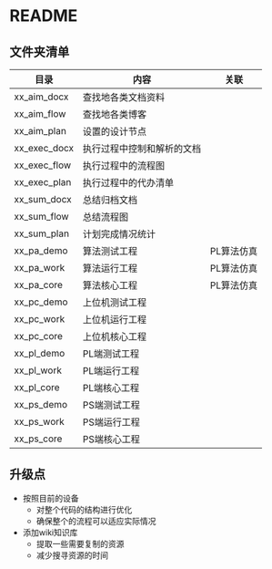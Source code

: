 # README
## 文件夹清单
| 目录 | 内容 | 关联 |
| ---  | --- | --- |
| xx_aim_docx | 查找地各类文档资料 |
| xx_aim_flow | 查找地各类博客 | 
| xx_aim_plan | 设置的设计节点 | 
| xx_exec_docx| 执行过程中控制和解析的文档 | 
| xx_exec_flow| 执行过程中的流程图 | 
| xx_exec_plan| 执行过程中的代办清单 | 
| xx_sum_docx | 总结归档文档 | 
| xx_sum_flow | 总结流程图  |
| xx_sum_plan | 计划完成情况统计 | 
| xx_pa_demo  | 算法测试工程 | PL算法仿真 |
| xx_pa_work  | 算法运行工程 | PL算法仿真 |
| xx_pa_core  | 算法核心工程 | PL算法仿真 |
| xx_pc_demo  | 上位机测试工程 | 
| xx_pc_work  | 上位机运行工程 | 
| xx_pc_core  | 上位机核心工程 |
| xx_pl_demo  | PL端测试工程 | 
| xx_pl_work  | PL端运行工程 | 
| xx_pl_core  | PL端核心工程 |
| xx_ps_demo  | PS端测试工程 | 
| xx_ps_work  | PS端运行工程 | 
| xx_ps_core  | PS端核心工程 |

## 升级点
* 按照目前的设备
    * 对整个代码的结构进行优化
    * 确保整个的流程可以适应实际情况
* 添加wiki知识库
    * 提取一些需要复制的资源
    * 减少搜寻资源的时间
    

